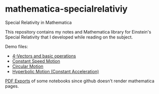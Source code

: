 # mathematica-specialrelativiy
Special Relativity in Mathematica

This repository contains my notes and Mathematica library
for Einstein's Special Relativity that I developed while
reading on the subject.

Demo files:

- [4-Vectors and basic operations](FourVectors.nb)
- [Constant Speed Motion](ConstantSpeedMotion.nb)
- [Circular Motion](CircularMotion.nb)
- [Hyperbolic Motion (Constant Acceleration)](HyberbolicNotion.nb)

[PDF Exports](pdf/) of some notebooks since github doesn't render
mathematica pages.
